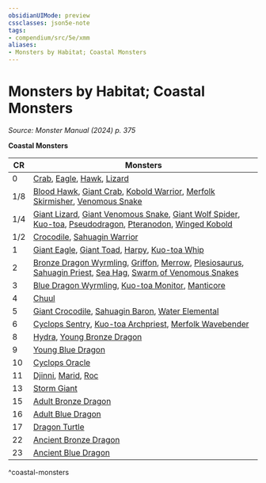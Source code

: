 ```yaml
---
obsidianUIMode: preview
cssclasses: json5e-note
tags:
- compendium/src/5e/xmm
aliases:
- Monsters by Habitat; Coastal Monsters
---
```

# Monsters by Habitat; Coastal Monsters
*Source: Monster Manual (2024) p. 375* 

**Coastal Monsters**

| CR | Monsters |
|----|----------|
| 0 | [Crab](/3-Mechanics/CLI/bestiary/beast/crab-xmm.md), [Eagle](/3-Mechanics/CLI/bestiary/beast/eagle-xmm.md), [Hawk](/3-Mechanics/CLI/bestiary/beast/hawk-xmm.md), [Lizard](/3-Mechanics/CLI/bestiary/beast/lizard-xmm.md) |
| 1/8 | [Blood Hawk](/3-Mechanics/CLI/bestiary/beast/blood-hawk-xmm.md), [Giant Crab](/3-Mechanics/CLI/bestiary/beast/giant-crab-xmm.md), [Kobold Warrior](/3-Mechanics/CLI/bestiary/dragon/kobold-warrior-xmm.md), [Merfolk Skirmisher](/3-Mechanics/CLI/bestiary/elemental/merfolk-skirmisher-xmm.md), [Venomous Snake](/3-Mechanics/CLI/bestiary/beast/venomous-snake-xmm.md) |
| 1/4 | [Giant Lizard](/3-Mechanics/CLI/bestiary/beast/giant-lizard-xmm.md), [Giant Venomous Snake](/3-Mechanics/CLI/bestiary/beast/giant-venomous-snake-xmm.md), [Giant Wolf Spider](/3-Mechanics/CLI/bestiary/beast/giant-wolf-spider-xmm.md), [Kuo-toa](/3-Mechanics/CLI/bestiary/aberration/kuo-toa-xmm.md), [Pseudodragon](/3-Mechanics/CLI/bestiary/dragon/pseudodragon-xmm.md), [Pteranodon](/3-Mechanics/CLI/bestiary/beast/pteranodon-xmm.md), [Winged Kobold](/3-Mechanics/CLI/bestiary/dragon/winged-kobold-xmm.md) |
| 1/2 | [Crocodile](/3-Mechanics/CLI/bestiary/beast/crocodile-xmm.md), [Sahuagin Warrior](/3-Mechanics/CLI/bestiary/fiend/sahuagin-warrior-xmm.md) |
| 1 | [Giant Eagle](/3-Mechanics/CLI/bestiary/celestial/giant-eagle-xmm.md), [Giant Toad](/3-Mechanics/CLI/bestiary/beast/giant-toad-xmm.md), [Harpy](/3-Mechanics/CLI/bestiary/monstrosity/harpy-xmm.md), [Kuo-toa Whip](/3-Mechanics/CLI/bestiary/aberration/kuo-toa-whip-xmm.md) |
| 2 | [Bronze Dragon Wyrmling](/3-Mechanics/CLI/bestiary/dragon/bronze-dragon-wyrmling-xmm.md), [Griffon](/3-Mechanics/CLI/bestiary/monstrosity/griffon-xmm.md), [Merrow](/3-Mechanics/CLI/bestiary/monstrosity/merrow-xmm.md), [Plesiosaurus](/3-Mechanics/CLI/bestiary/beast/plesiosaurus-xmm.md), [Sahuagin Priest](/3-Mechanics/CLI/bestiary/fiend/sahuagin-priest-xmm.md), [Sea Hag](/3-Mechanics/CLI/bestiary/fey/sea-hag-xmm.md), [Swarm of Venomous Snakes](/3-Mechanics/CLI/bestiary/beast/swarm-of-venomous-snakes-xmm.md) |
| 3 | [Blue Dragon Wyrmling](/3-Mechanics/CLI/bestiary/dragon/blue-dragon-wyrmling-xmm.md), [Kuo-toa Monitor](/3-Mechanics/CLI/bestiary/aberration/kuo-toa-monitor-xmm.md), [Manticore](/3-Mechanics/CLI/bestiary/monstrosity/manticore-xmm.md) |
| 4 | [Chuul](/3-Mechanics/CLI/bestiary/aberration/chuul-xmm.md) |
| 5 | [Giant Crocodile](/3-Mechanics/CLI/bestiary/beast/giant-crocodile-xmm.md), [Sahuagin Baron](/3-Mechanics/CLI/bestiary/fiend/sahuagin-baron-xmm.md), [Water Elemental](/3-Mechanics/CLI/bestiary/elemental/water-elemental-xmm.md) |
| 6 | [Cyclops Sentry](/3-Mechanics/CLI/bestiary/giant/cyclops-sentry-xmm.md), [Kuo-toa Archpriest](/3-Mechanics/CLI/bestiary/aberration/kuo-toa-archpriest-xmm.md), [Merfolk Wavebender](/3-Mechanics/CLI/bestiary/elemental/merfolk-wavebender-xmm.md) |
| 8 | [Hydra](/3-Mechanics/CLI/bestiary/monstrosity/hydra-xmm.md), [Young Bronze Dragon](/3-Mechanics/CLI/bestiary/dragon/young-bronze-dragon-xmm.md) |
| 9 | [Young Blue Dragon](/3-Mechanics/CLI/bestiary/dragon/young-blue-dragon-xmm.md) |
| 10 | [Cyclops Oracle](/3-Mechanics/CLI/bestiary/giant/cyclops-oracle-xmm.md) |
| 11 | [Djinni](/3-Mechanics/CLI/bestiary/elemental/djinni-xmm.md), [Marid](/3-Mechanics/CLI/bestiary/elemental/marid-xmm.md), [Roc](/3-Mechanics/CLI/bestiary/monstrosity/roc-xmm.md) |
| 13 | [Storm Giant](/3-Mechanics/CLI/bestiary/giant/storm-giant-xmm.md) |
| 15 | [Adult Bronze Dragon](/3-Mechanics/CLI/bestiary/dragon/adult-bronze-dragon-xmm.md) |
| 16 | [Adult Blue Dragon](/3-Mechanics/CLI/bestiary/dragon/adult-blue-dragon-xmm.md) |
| 17 | [Dragon Turtle](/3-Mechanics/CLI/bestiary/dragon/dragon-turtle-xmm.md) |
| 22 | [Ancient Bronze Dragon](/3-Mechanics/CLI/bestiary/dragon/ancient-bronze-dragon-xmm.md) |
| 23 | [Ancient Blue Dragon](/3-Mechanics/CLI/bestiary/dragon/ancient-blue-dragon-xmm.md) |
^coastal-monsters